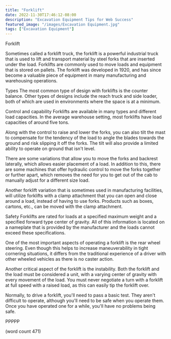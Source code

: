 ```yaml
---
title: "Forklift"
date: 2022-11-30T17:46:12-08:00
description: "Excavation Equipment Tips for Web Success"
featured_image: "/images/Excavation Equipment.jpg"
tags: ["Excavation Equipment"]
---
```


Forklift

Sometimes called a forklift truck, the forklift is
a powerful industrial truck that is used to lift
and transport material by steel forks that are
inserted under the load.  Forklifts are commonly
used to move loads and equipment that is stored on
pallets.  The forklift was developed in 1920, and
has since become a valuable piece of equipment in
many manufacturing and warehousing operations.

Types
The most common type of design with forklifts is
the counter balance.  Other types of designs 
include the reach truck and side loader, both of
which are used in environments where the space is
at a minimum.

Control and capability
Forklifts are available in many types and different
load capacities.  In the average warehouse setting,
most forklifts have load capacities of around 
five tons.

Along with the control to raise and lower the 
forks, you can also tilt the mast to compensate
for the tendency of the load to angle the blades
towards the ground and risk slipping it off the
forks.  The tilt will also provide a limited
ability to operate on ground that isn't level.

There are some variations that allow you to move
the forks and backrest laterally, which allows
easier placement of a load.  In addition to this,
there are some machines that offer hydraulic 
control to move the forks together or further
apart, which removes the need for you to get out
of the cab to manually adjust for a different size
load.

Another forklift variation that is sometimes
used in manufacturing facilities, will utilize
forklifts with a clamp attachment that you can
open and close around a load, instead of having 
to use forks.  Products such as boxes, cartons,
etc., can be moved with the clamp attachment.

Safety
Forklifts are rated for loads at a specified 
maximum weight and a specified forward type center
of gravity.  All of this information is located
on a nameplate that is provided by the manufacturer
and the loads cannot exceed these specifications.

One of the most important aspects of operating a
forklift is the rear wheel steering.  Even though
this helps to increase maneuverability in tight
cornering situations, it differs from the 
traditional experience of a driver with other
wheeled vehicles as there is no caster action.

Another critical aspect of the forklift is the
instability.  Both the forklift and the load must
be considered a unit, with a varying center of
gravity with every movement of the load.  You
must never negotiate a turn with a forklift at
full speed with a raised load, as this can easily
tip the forklift over.

Normally, to drive a forklift, you'll need to 
pass a basic test.  They aren't difficult to 
operate, although you'll need to be safe when you
operate them.  Once you have operated one for a
while, you'll have no problems being safe.

PPPPP

(word count 471)
